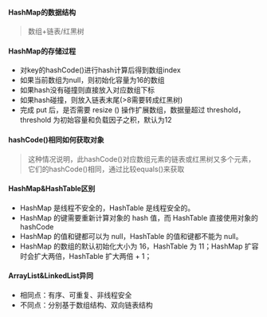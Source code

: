 #### HashMap的数据结构
> 数组+链表/红黑树

#### HashMap的存储过程
* 对key的hashCode()进行hash计算后得到数组index
* 如果当前数组为null，则初始化容量为16的数组
* 如果hash没有碰撞则直接放入对应数组下标
* 如果hash碰撞，则放入链表末尾(>8需要转成红黑树)
* 完成 put 后，是否需要 resize () 操作扩展数组，数据量超过 threshold，threshold 为初始容量和负载因子之积，默认为12

#### hashCode()相同如何获取对象
> 这种情况说明，此hashCode()对应数组元素的链表或红黑树又多个元素，它们的hashCode()相同，通过比较equals()来获取

#### HashMap&HashTable区别
* HashMap 是线程不安全的，HashTable 是线程安全的。
* HashMap 的键需要重新计算对象的 hash 值，而 HashTable 直接使用对象的 hashCode
* HashMap 的值和键都可以为 null，HashTable 的值和键都不能为 null。
* HashMap 的数组的默认初始化大小为 16，HashTable 为 11；HashMap 扩容时会扩大两倍，HashTable 扩大两倍 + 1；

#### ArrayList&LinkedList异同
* 相同点：有序、可重复、非线程安全
* 不同点：分别基于数组结构、双向链表结构